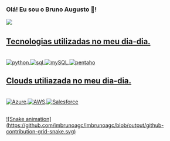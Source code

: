 ### Olá! Eu sou o Bruno Augusto 🤙!

<div>
  <a href="https://github.com/imbrunoagc">
  <img height="180em" src="https://github-readme-stats.vercel.app/api?username=imbrunoagc&show_icons=true&theme=radical&include_all_commits=true&count_private=true"/>
</div>

## Tecnologias utilizadas no meu dia-dia.
  
  <div style="display: inline_block"><br/>
    <img align="center" alt="python" src="https://img.shields.io/badge/Python-3776AB?style=for-the-badge&logo=python&logoColor=white" />
    <img align="center" alt="sql" src="https://img.shields.io/badge/Microsoft_SQL_Server-CC2927?style=for-the-badge&logo=microsoft-sql-server&logoColor=white" />
    <img align="center" alt="mySQL" src="https://img.shields.io/badge/MySQL-FFE933?style=for-the-badge&logo=mysql&logoColor=black" />
    <img align="center" alt="pentaho" height="30" width="110" src="https://www.freelogovectors.net/wp-content/uploads/2018/06/pentaho-logo.png" />
         
</div>
  
##
  
## Clouds utiliazada no meu dia-dia.
  
   <div style="display: inline_block"><br/>
    <img align="center" alt="Azure" src="https://img.shields.io/badge/microsoft%20azure-0089D6?style=for-the-badge&logo=microsoft-azure&logoColor=white" />
    <img align="center" alt="AWS" src="https://img.shields.io/badge/Amazon_AWS-FF9900?style=for-the-badge&logo=amazonaws&logoColor=white" />
    <img align="center" alt="Salesforce" src="https://img.shields.io/badge/Salesforce-00A1E0?style=for-the-badge&logo=Salesforce&logoColor=white" />     
</div>

## 

<div>
 ![Snake animation](https://github.com/imbrunoagc/imbrunoagc/blob/output/github-contribution-grid-snake.svg)
</div>
